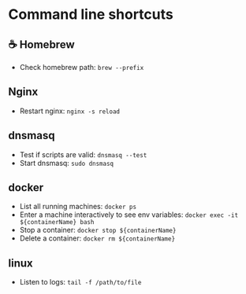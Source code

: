 # Command line shortcuts

## ☕️ Homebrew
- Check homebrew path: `brew --prefix`

## Nginx
- Restart nginx: `nginx -s reload`

## dnsmasq
- Test if scripts are valid: `dnsmasq --test`
- Start dnsmasq: `sudo dnsmasq`

## docker
- List all running machines: `docker ps`
- Enter a machine interactively to see env variables: `docker exec -it ${containerName} bash`
- Stop a container: `docker stop ${containerName}`
- Delete a container: `docker rm ${containerName}`

## linux
- Listen to logs: `tail -f /path/to/file`
